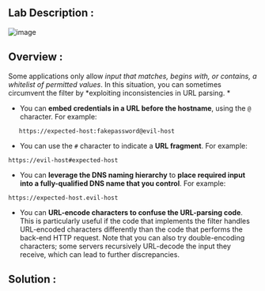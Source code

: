 ## Lab Description :

![image](https://github.com/sh3bu/Portswigger_labs/assets/67383098/dcbc7842-14d6-42d5-a581-a8e99f78d030)


## Overview :

Some applications only allow *input that matches, begins with, or contains, a whitelist of permitted values*. In this situation, you can sometimes circumvent the filter by *exploiting inconsistencies in URL parsing. *

-  You can **embed credentials in a URL before the hostname**, using the `@` character. For example:

```http
   https://expected-host:fakepassword@evil-host
```

- You can use the `#` character to indicate a **URL fragment**. For example:
   
```http
https://evil-host#expected-host
```

-  You can **leverage the DNS naming hierarchy** to **place required input into a fully-qualified DNS name that you control**. For example:
    
```http
https://expected-host.evil-host
```
    
- You can **URL-encode characters to confuse the URL-parsing code**. This is particularly useful if the code that implements the filter handles URL-encoded characters differently than the code that performs the back-end HTTP request. Note that you can also try double-encoding characters; some servers recursively URL-decode the input they receive, which can lead to further discrepancies.
    

## Solution :

